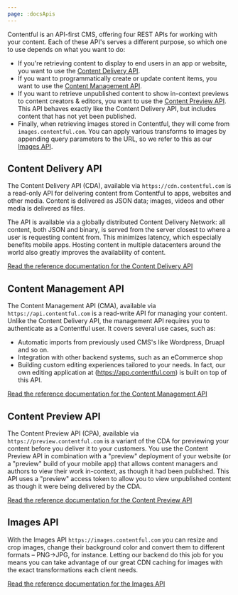 ```yaml
---
page: :docsApis
---
```


Contentful is an API-first CMS, offering four REST APIs for working with your content. Each of these API's serves a different purpose, so which one to use depends on what you want to do:

- If you're retrieving content to display to end users in an app or website, you want to use the [Content Delivery API][cda-section].
- If you want to programmatically create or update content items, you want to use the [Content Management API][cma-section].
- If you want to retrieve unpublished content to show in-context previews to content creators & editors, you want to use the [Content Preview API][cpa-section]. This API behaves exactly like the Content Delivery API, but includes content that has not yet been published.
- Finally, when retrieving images stored in Contentful, they will come from `images.contentful.com`. You can apply various transforms to images by appending query parameters to the URL, so we refer to this as our [Images API][images-section].

## Content Delivery API

The Content Delivery API (CDA), available via `https://cdn.contentful.com` is a read-only API for delivering content from Contentful to apps, websites and other media. Content is delivered as JSON data; images, videos and other media is delivered as files.

The API is available via a globally distributed Content Delivery Network: all content, both JSON and binary, is served from the server closest to where a user is requesting content from. This minimizes latency, which especially benefits mobile apps. Hosting content in multiple datacenters around the world also greatly improves the availability of content.

[Read the reference documentation for the Content Delivery API][1]

## Content Management API

The Content Management API (CMA), available via `https://api.contentful.com` is a read-write API for managing your content.  Unlike the Content Delivery API, the management API requires you to authenticate as a Contentful user. It covers several use cases, such as:

 - Automatic imports from previously used CMS's like Wordpress, Druapl and so on.
 - Integration with other backend systems, such as an eCommerce shop
 - Building custom editing experiences tailored to your needs. In fact, our own editing application at (https://app.contentful.com) is built on top of this API.

[Read the reference documentation for the Content Management API][2]

## Content Preview API

The Content Preview API (CPA), available via `https://preview.contentful.com` is a variant of the CDA for previewing your content before you deliver it to your customers. You use the Content Preview API in combination with a "preview" deployment of your website (or a "preview" build of your mobile app) that allows content managers and authors to view their work in-context, as though it had been published. This API uses a "preview" access token to allow you to view unpublished content as though it were being delivered by the CDA.

[Read the reference documentation for the Content Preview API][3]

## Images API

With the Images API `https://images.contentful.com` you can resize and crop images, change their background color and convert them to different formats – PNG→JPG, for instance. Letting our backend do this job for you means you can take advantage of our great CDN caching for images with the exact transformations each client needs.

[Read the reference documentation for the Images API][4]

[cda-section]: #content-delivery-api
[cma-section]: #content-management-api
[cpa-section]: #content-preview-api
[images-section]: #images-api
[1]: /developers/docs/references/content-delivery-api/
[2]: /developers/docs/references/content-management-api/
[3]: /developers/docs/references/content-preview-api/
[4]: /developers/docs/references/images-api/
